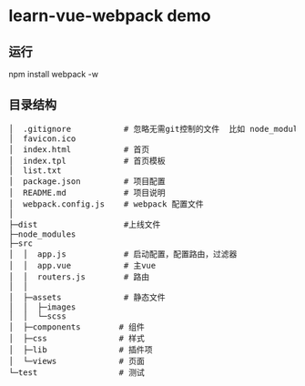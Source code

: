 # learn-vue-webpack demo


## 运行
npm install
webpack -w


## 目录结构
<pre>
│  .gitignore           # 忽略无需git控制的文件  比如 node_modules
│  favicon.ico       
│  index.html           # 首页
│  index.tpl            # 首页模板
│  list.txt
│  package.json         # 项目配置
│  README.md            # 项目说明
│  webpack.config.js    # webpack 配置文件
│  
├─dist                  #上线文件 
├─node_modules
├─src
│  │  app.js            # 启动配置，配置路由，过滤器
│  │  app.vue           # 主vue
│  │  routers.js        # 路由
│  │ 
│  ├─assets             # 静态文件
│  │  ├─images
│  │  └─scss
│  ├─components        # 组件
│  ├─css               # 样式
│  ├─lib               # 插件项
│  └─views             # 页面
└─test                 # 测试
        
</pre>
